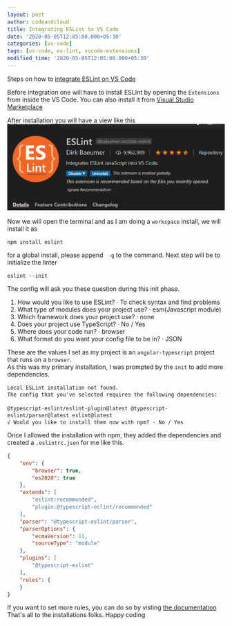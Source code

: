 ```yaml
---
layout: post
author: codeandcloud
title: Integrating ESLint to VS Code 
date: '2020-05-05T12:05:00.000+05:30'
categories: [vs-code]
tags: [vs-code, es-lint, vscode-extensions]
modified_time: '2020-05-05T12:05:00.000+05:30'
---
```


Steps on how to [integrate ESLint on VS Code][1]

Before integration one will have to install ESLInt by opening the `Extensions` from inside the VS Code. You can also install it from [Visual Studio Marketplace][2]

After installation you will have a view like this  
![ESLint Extension Image][3]

Now we will open the terminal and as I am doing a `workspace` install, we will install it as

```shell
npm install eslint
```
for a global install, please append ` -g` to the command. Next step will be to initialize the linter

```shell
eslint --init
```
The config will ask you these question during this init phase.

1. How would you like to use ESLint? · To check syntax and find problems
2. What type of modules does your project use? · esm(Javascript module)
3. Which framework does your project use? · none
4. Does your project use TypeScript? · No / Yes
5. Where does your code run? · browser
6. What format do you want your config file to be in? · JSON

These are the values I set as my project is an `angular-typescript` project that runs on a `browser`.  
As this was my primary installation, I was prompted by the `init` to add more dependencies.

```terminal
Local ESLint installation not found.
The config that you've selected requires the following dependencies:

@typescript-eslint/eslint-plugin@latest @typescript-eslint/parser@latest eslint@latest
√ Would you like to install them now with npm? · No / Yes
```

Once I allowed the installation with npm, they added the dependencies and created a `.eslintrc.json` for me like this.

```json
{
    "env": {
        "browser": true,
        "es2020": true
    },
    "extends": [
        "eslint:recommended",
        "plugin:@typescript-eslint/recommended"
    ],
    "parser": "@typescript-eslint/parser",
    "parserOptions": {
        "ecmaVersion": 11,
        "sourceType": "module"
    },
    "plugins": [
        "@typescript-eslint"
    ],
    "rules": {
    }
}
```
If you want to set more rules, you can do so by visting [the documentation][4]  
That's all to the installations folks. Happy coding

[1]: https://eslint.org/
[2]: https://marketplace.visualstudio.com/items?itemName=dbaeumer.vscode-eslint
[3]: /assets/posts/2020-05/eslint.png
[4]: https://eslint.org/docs/rules/

